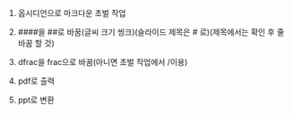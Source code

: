 1. 옵시디언으로 마크다운 초벌 작업
2. ####을 ##로 바꿈(글씨 크기 씽크)(슬라이드 제목은 # 로)(제목에서는 확인 후 줄바꿈 할 것)
3. dfrac을 frac으로 바꿈(아니면 초벌 작업에서 /이용)

4. pdf로 출력
5. ppt로 변환
